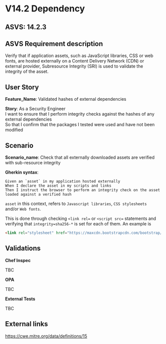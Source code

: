# V14.2 Dependency

## ASVS: 14.2.3

## ASVS Requirement description

Verify that if application assets, such as JavaScript libraries,
CSS or web fonts, are hosted externally on a Content Delivery
Network (CDN) or external provider, Subresource Integrity (SRI)
is used to validate the integrity of the asset.

## User Story

**Feature_Name**: Validated hashes of external dependencies

**Story**:
As a Security Engineer\
I want to ensure that I perform integrity checks against the hashes of any external dependencies\
So that I confirm that the packages I tested were used and have not been modified

## Scenario

**Scenario_name**: Check that all externally downloaded assets are verified with sub-resource integrity

**Gherkin syntax**:

```gherkin
Given an `asset` in my application hosted externally
When I declare the asset in my scripts and links
Then I instruct the browser to perform an integrity check on the asset loaded against a verified hash
```

`asset` in this context, refers to `Javascript libraries`, `CSS stylesheets` and/or `Web fonts`.

This is done through checking `<link rel=` or `<script src=` statements and verifying that `integrity=sha256-*` is set for each of them. An example is

```html
<link rel="stylesheet" href="https://maxcdn.bootstrapcdn.com/bootstrap/3.3.4/css/bootstrap.min.css" integrity="sha256-8EtRe6XWoFEEhWiaPkLawAD1FkD9cbmGgEy6F46uQqU= sha512-/5KWJw2mvMO2ZM5fndVxUQmpVPqaxZyYRTMrXtrprsyQ2zM0o0NMjU02I8ZJXeBP trmrPO4IAyCCRsydG0BJoQ==" crossorigin="anonymous">
```

## Validations

**Chef Inspec**

TBC

**OPA**

TBC

**External Tests**

TBC

## External links

<https://cwe.mitre.org/data/definitions/15>
